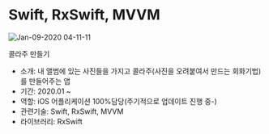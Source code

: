 # Swift, RxSwift, MVVM



![Jan-09-2020 04-11-11](https://user-images.githubusercontent.com/34432988/72008154-8cfb8b00-3296-11ea-9557-ff9cae69bfd0.gif)

콜라주 만들기 
- 소개: 내 앨범에 있는 사진들을 가지고 콜라주(사진을 오려붙여서 만드는 회화기법)를 만들어주는 앱
- 기간: 2020.01 ~
- 역할: iOS 어플리케이션 100%담당(주기적으로 업데이트 진행 중-)
- 관련기술: Swift, RxSwift, MVVM
- 라이브러리: RxSwift
